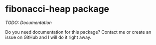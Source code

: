 # fibonacci-heap package

*TODO: Documentation*

Do you need documentation for this package? Contact me or create an issue on GitHub and I will do it right away. 
